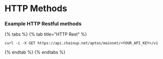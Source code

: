 # HTTP Methods

### Example HTTP Restful methods

{% tabs %}
{% tab title="HTTP Rest" %}
```
curl -i -X GET https://api.chainup.net/aptos/mainnet/<YOUR_API_KEY>/v1
```
{% endtab %}
{% endtabs %}
